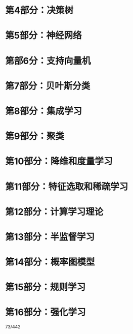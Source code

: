 # 第4部分：决策树

# 第5部分：神经网络
# 第部6分：支持向量机
# 第7部分：贝叶斯分类
# 第8部分：集成学习
# 第9部分：聚类
# 第10部分：降维和度量学习
# 第11部分：特征选取和稀疏学习
# 第12部分：计算学习理论
# 第13部分：半监督学习
# 第14部分：概率图模型
# 第15部分：规则学习
# 第16部分：强化学习
73/442

